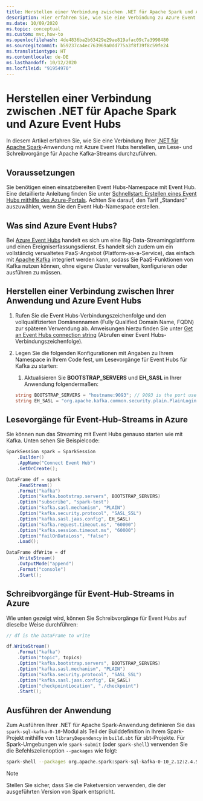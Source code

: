 ```yaml
---
title: Herstellen einer Verbindung zwischen .NET für Apache Spark und Azure Event Hubs
description: Hier erfahren Sie, wie Sie eine Verbindung zu Azure Event Hubs von einer lokalen .NET für Apache Spark-Instanz herstellen.
ms.date: 10/09/2020
ms.topic: conceptual
ms.custom: mvc,how-to
ms.openlocfilehash: 4de4836ba2b63429e29ae819afac09c7a3998480
ms.sourcegitcommit: b59237ca4ec763969a0dd775a3f8f39f8c59fe24
ms.translationtype: HT
ms.contentlocale: de-DE
ms.lasthandoff: 10/12/2020
ms.locfileid: "91954970"
---
```

# <a name="connect-net-for-apache-spark-to-azure-event-hubs"></a>Herstellen einer Verbindung zwischen .NET für Apache Spark und Azure Event Hubs

In diesem Artikel erfahren Sie, wie Sie eine Verbindung Ihrer [.NET für Apache Spark](https://github.com/dotnet/spark)-Anwendung mit Azure Event Hubs herstellen, um Lese- und Schreibvorgänge für Apache Kafka-Streams durchzuführen.

## <a name="prerequisites"></a>Voraussetzungen

Sie benötigen einen einsatzbereiten Event Hubs-Namespace mit Event Hub. Eine detaillierte Anleitung finden Sie unter [Schnellstart: Erstellen eines Event Hubs mithilfe des Azure-Portals](/azure/event-hubs/event-hubs-create). Achten Sie darauf, den Tarif „Standard“ auszuwählen, wenn Sie den Event Hub-Namespace erstellen.

## <a name="what-is-azure-event-hubs"></a>Was sind Azure Event Hubs?

Bei [Azure Event Hubs](/azure/event-hubs/event-hubs-about) handelt es sich um eine Big-Data-Streamingplattform und einen Ereigniserfassungsdienst. Es handelt sich zudem um ein vollständig verwaltetes PaaS-Angebot (Platform-as-a-Service), das einfach mit [Apache Kafka](https://kafka.apache.org/) integriert werden kann, sodass Sie PaaS-Funktionen von Kafka nutzen können, ohne eigene Cluster verwalten, konfigurieren oder ausführen zu müssen.

## <a name="connect-your-application-to-azure-event-hubs"></a>Herstellen einer Verbindung zwischen Ihrer Anwendung und Azure Event Hubs

1. Rufen Sie die Event Hubs-Verbindungszeichenfolge und den vollqualifizierten Domänennamen (Fully Qualified Domain Name, FQDN) zur späteren Verwendung ab. Anweisungen hierzu finden Sie unter [Get an Event Hubs connection string](/azure/event-hubs/event-hubs-get-connection-string) (Abrufen einer Event Hubs-Verbindungszeichenfolge).
2. Legen Sie die folgenden Konfigurationen mit Angaben zu Ihrem Namespace in Ihrem Code fest, um Lesevorgänge für Event Hubs für Kafka zu starten:
    1. Aktualisieren Sie **BOOTSTRAP_SERVERS** und **EH_SASL** in Ihrer Anwendung folgendermaßen:

    ```csharp
    string BOOTSTRAP_SERVERS = "hostname:9093"; // 9093 is the port used to communicate with Event Hubs, see [troubleshooting guide](https://docs.microsoft.com/azure/event-hubs/troubleshooting-guide)
    string EH_SASL = "org.apache.kafka.common.security.plain.PlainLoginModule required username=\"$ConnectionString\" password=\"<CONNECTION_STRING>\";"; // Connection string obtained from Step 1
    ```

## <a name="read-from-azure-event-hub-stream"></a>Lesevorgänge für Event-Hub-Streams in Azure

Sie können nun das Streaming mit Event Hubs genauso starten wie mit Kafka. Unten sehen Sie Beispielcode:

```csharp
SparkSession spark = SparkSession
    .Builder()
    .AppName("Connect Event Hub")
    .GetOrCreate();

DataFrame df = spark
    .ReadStream()
    .Format("kafka")
    .Option("kafka.bootstrap.servers", BOOTSTRAP_SERVERS)
    .Option("subscribe", "spark-test")
    .Option("kafka.sasl.mechanism", "PLAIN")
    .Option("kafka.security.protocol", "SASL_SSL")
    .Option("kafka.sasl.jaas.config", EH_SASL)
    .Option("kafka.request.timeout.ms", "60000")
    .Option("kafka.session.timeout.ms", "60000")
    .Option("failOnDataLoss", "false")
    .Load();

DataFrame dfWrite = df
    .WriteStream()
    .OutputMode("append")
    .Format("console")
    .Start();
```

## <a name="write-to-azure-event-hub-stream"></a>Schreibvorgänge für Event-Hub-Streams in Azure

Wie unten gezeigt wird, können Sie Schreibvorgänge für Event Hubs auf dieselbe Weise durchführen:

```csharp
// df is the DataFrame to write

df.WriteStream()
    .Format("kafka")
    .Option("topic", topics)
    .Option("kafka.bootstrap.servers", BOOTSTRAP_SERVERS)
    .Option("kafka.sasl.mechanism", "PLAIN")
    .Option("kafka.security.protocol", "SASL_SSL")
    .Option("kafka.sasl.jaas.config", EH_SASL)
    .Option("checkpointLocation", "./checkpoint")
    .Start();
```

## <a name="run-your-application"></a>Ausführen der Anwendung

Zum Ausführen Ihrer .NET für Apache Spark-Anwendung definieren Sie das `spark-sql-kafka-0-10`-Modul als Teil der Builddefinition in Ihrem Spark-Projekt mithilfe von `libraryDependency` in `build.sbt` für sbt-Projekte. Für Spark-Umgebungen wie `spark-submit` (oder `spark-shell`) verwenden Sie die Befehlszeilenoption `--packages` wie folgt:

```bash
spark-shell --packages org.apache.spark:spark-sql-kafka-0-10_2.12:2.4.5
```

> [!NOTE]
> Stellen Sie sicher, dass Sie die Paketversion verwenden, die der ausgeführten Version von Spark entspricht.
